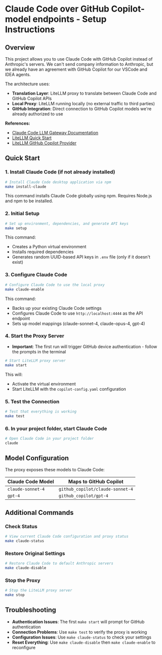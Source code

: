 # Claude Code over GitHub Copilot-model endpoints - Setup Instructions

## Overview

This project allows you to use Claude Code with GitHub Copilot instead of Anthropic's servers. 
We can't send company information to Anthropic, but we already have an agreement with GitHub Copilot for our 
VSCode and IDEA agents.

The architecture uses:
- **Translation Layer**: LiteLLM proxy to translate between Claude Code and GitHub Copilot APIs
- **Local Proxy**: LiteLLM running locally (no external traffic to third parties)
- **GitHub Integration**: Direct connection to GitHub Copilot models we're already authorized to use

**References:**
- [Claude Code LLM Gateway Documentation](https://docs.anthropic.com/en/docs/claude-code/llm-gateway)
- [LiteLLM Quick Start](https://docs.litellm.ai/#quick-start-proxy---cli)
- [LiteLLM GitHub Copilot Provider](https://docs.litellm.ai/docs/providers/github_copilot)

## Quick Start

### 1. Install Claude Code (if not already installed)
```bash
# Install Claude Code desktop application via npm
make install-claude
```

This command installs Claude Code globally using npm. Requires Node.js and npm to be installed.

### 2. Initial Setup
```bash
# Set up environment, dependencies, and generate API keys
make setup
```

This command:
- Creates a Python virtual environment
- Installs required dependencies
- Generates random UUID-based API keys in `.env` file (only if it doesn't exist)

### 3. Configure Claude Code
```bash
# Configure Claude Code to use the local proxy
make claude-enable
```

This command:
- Backs up your existing Claude Code settings
- Configures Claude Code to use `http://localhost:4444` as the API endpoint
- Sets up model mappings (claude-sonnet-4, claude-opus-4, gpt-4)

### 4. Start the Proxy Server
- **Important**: The first run will trigger GitHub device authentication - follow the prompts in the terminal
```bash
# Start LiteLLM proxy server
make start
```

This will:
- Activate the virtual environment
- Start LiteLLM with the `copilot-config.yaml` configuration

### 5. Test the Connection
```bash
# Test that everything is working
make test
```

### 6. In your project folder, start Claude Code

```bash
# Open Claude Code in your project folder
claude
```

## Model Configuration

The proxy exposes these models to Claude Code:

| Claude Code Model | Maps to GitHub Copilot           |
|-------------------|----------------------------------|
| `claude-sonnet-4` | `github_copilot/claude-sonnet-4` |
| `gpt-4`         | `github_copilot/gpt-4`         |

## Additional Commands

### Check Status
```bash
# View current Claude Code configuration and proxy status
make claude-status
```

### Restore Original Settings
```bash
# Restore Claude Code to default Anthropic servers
make claude-disable
```

### Stop the Proxy
```bash
# Stop the LiteLLM proxy server
make stop
```

## Troubleshooting

- **Authentication Issues**: The first `make start` will prompt for GitHub authentication
- **Connection Problems**: Use `make test` to verify the proxy is working
- **Configuration Issues**: Use `make claude-status` to check your settings
- **Reset Everything**: Use `make claude-disable` then `make claude-enable` to reconfigure
